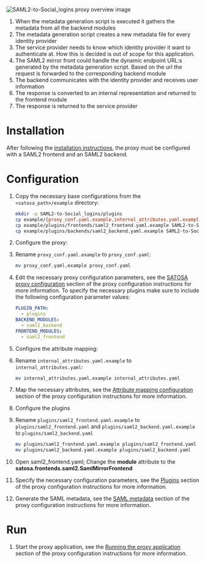 ![](images/saml2-to-social_login.png "SAML2-to-Social_logins proxy overview image")

1. When the metadata generation script is executed it gathers the metadata from all the backend modules
1. The metadata generation script creates a new metadata file for every identity provider
1. The service provider needs to know which identity provider it want to authenticate at. How this is decided is out of scope for this application.
1. The SAML2 mirror front could handle the dynamic endpoint URL:s generated by the metadata generation script. Based on the url the request is forwarded to the corresponding backend module
1. The backend communicates with the identity provider and receives user information  
1. The response is converted to an internal representation and returned to the frontend module
1. The response is returned to the service provider

# Installation
After following the [installation instructions](README.md#installation), the proxy must
be configured with a SAML2 frontend and an SAML2 backend.


# Configuration

1. Copy the necessary base configurations from the `<satosa_path>/example` directory:
   ```bash
   mkdir -p SAML2-to-Social_logins/plugins
   cp example/{proxy_conf.yaml.example,internal_attributes.yaml.example} SAML2-to-Social_logins/
   cp example/plugins/frontends/saml2_frontend.yaml.example SAML2-to-Social_logins/plugins/
   cp example/plugins/backends/saml2_backend.yaml.example SAML2-to-Social_logins/plugins/
   ```
   
1. Configure the proxy:
  1. Rename `proxy_conf.yaml.example` to `proxy_conf.yaml`:
     ```bash
     mv proxy_conf.yaml.example proxy_conf.yaml
     ```

  1. Edit the necessary proxy configuration parameters, see the [SATOSA proxy
     configuration](README.md#proxy_conf) section of the proxy configuration instructions
     for more information.
     To specify the necessary plugins make sure to include the following
     configuration parameter values:
     ```yaml  
     PLUGIN_PATH:
       - plugins
     BACKEND_MODULES:
       - saml2_backend
     FRONTEND_MODULES:
       - saml2_frontend
     ```

1. Configure the attribute mapping:
  1. Rename `internal_attributes.yaml.example` to `internal_attributes.yaml`:
     ```bash
     mv internal_attributes.yaml.example internal_attributes.yaml
     ```

  1. Map the necessary attributes, see the [Attribute mapping configuration](README.md#attr_map)
     section of the proxy configuration instructions for more
     information.

1. Configure the plugins
  1. Rename `plugins/saml2_frontend.yaml.example` to `plugins/saml2_frontend.yaml`
     and `plugins/saml2_backend.yaml.example` to `plugins/saml2_backend.yaml`
     ```bash
     mv plugins/saml2_frontend.yaml.example plugins/saml2_frontend.yaml
     mv plugins/saml2_backend.yaml.example plugins/saml2_backend.yaml
     ```
    
  1. Open saml2_frontend.yaml; Change the **module** attribute to the **satosa.frontends.saml2.SamlMirrorFrontend** 
  1. Specify the necessary configuration parameters, see the [Plugins](README.md#plugins) section
     of the proxy configuration instructions for more information.

1. Generate the SAML metadata, see the [SAML metadata](README.md#saml_metadata) section of the
   proxy configuration instructions for more information.

# Run
1. Start the proxy application, see the [Running the proxy application](README.md#run) section of
   the proxy configuration instructions for more information.

